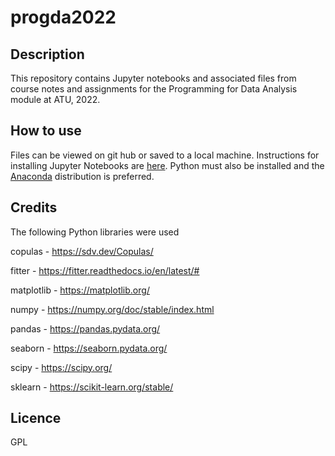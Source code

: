 # progda2022

## Description 
This repository contains Jupyter notebooks and associated files from course notes and assignments for the Programming for Data Analysis module at ATU, 2022.

## How to use
Files can be viewed on git hub or saved to a local machine. Instructions for installing Jupyter Notebooks are [here](https://test-jupyter.readthedocs.io/en/latest/install.html). Python must also be installed and the [Anaconda](https://www.anaconda.com/products/distribution) distribution is preferred. 


## Credits
The following Python libraries were used

copulas - https://sdv.dev/Copulas/

fitter - https://fitter.readthedocs.io/en/latest/#

matplotlib -  https://matplotlib.org/

numpy - https://numpy.org/doc/stable/index.html

pandas -  https://pandas.pydata.org/

seaborn - https://seaborn.pydata.org/

scipy - https://scipy.org/

sklearn - https://scikit-learn.org/stable/


## Licence
GPL